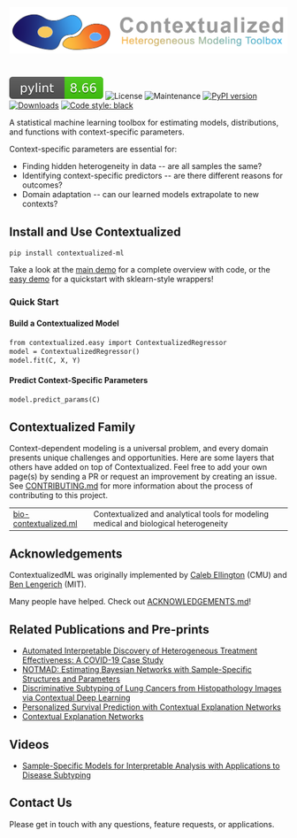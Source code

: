 ![Preview](contextualized_logo.png)
#
![pylint Score](pylint.svg)
![License](https://img.shields.io/github/license/cnellington/contextualized.svg?style=flat-square)
![Maintenance](https://img.shields.io/maintenance/yes/2022?style=flat-square)
[![PyPI version](https://badge.fury.io/py/contextualized-ml.svg)](https://badge.fury.io/py/contextualized-ml)
[![Downloads](https://pepy.tech/badge/contextualized-ml)](https://pepy.tech/project/contextualized-ml)
<a href="https://github.com/psf/black"><img alt="Code style: black" src="https://img.shields.io/badge/code%20style-black-000000.svg"></a>


A statistical machine learning toolbox for estimating models, distributions, and functions with context-specific parameters.

Context-specific parameters are essential for:
- Finding hidden heterogeneity in data -- are all samples the same?
- Identifying context-specific predictors -- are there different reasons for outcomes?
- Domain adaptation -- can our learned models extrapolate to new contexts?

## Install and Use Contextualized
```
pip install contextualized-ml
```

Take a look at the [main demo](docs/demos/main_demo.ipynb) for a complete overview with code, or the [easy demo](docs/demos/Easy-demo/easy_demo.ipynb) for a quickstart with sklearn-style wrappers!

### Quick Start

#### Build a Contextualized Model
```
from contextualized.easy import ContextualizedRegressor
model = ContextualizedRegressor()
model.fit(C, X, Y)
```

#### Predict Context-Specific Parameters
```
model.predict_params(C)
```

## Contextualized Family
Context-dependent modeling is a universal problem, and every domain presents unique challenges and opportunities.
Here are some layers that others have added on top of Contextualized.
Feel free to add your own page(s) by sending a PR or request an improvement by creating an issue. See [CONTRIBUTING.md](https://github.com/cnellington/Contextualized/blob/main/CONTRIBUTING.md) for more information about the process of contributing to this project.

<table>
<tr>
<td><a href="http://bio-contextualized.ml/">bio-contextualized.ml</a></td>
<td>Contextualized and analytical tools for modeling medical and biological heterogeneity</td>
</tr>
</table>


## Acknowledgements

ContextualizedML was originally implemented by [Caleb Ellington](https://calebellington.com/) (CMU) and [Ben Lengerich](http://web.mit.edu/~blengeri/www/index.shtml) (MIT).

Many people have helped. Check out [ACKNOWLEDGEMENTS.md](https://github.com/cnellington/Contextualized/blob/main/ACKNOWLEDGEMENTS.md)!


## Related Publications and Pre-prints
- [Automated Interpretable Discovery of Heterogeneous Treatment Effectiveness: A COVID-19 Case Study](https://www.sciencedirect.com/science/article/pii/S1532046422001022)
- [NOTMAD: Estimating Bayesian Networks with Sample-Specific Structures and Parameters](http://arxiv.org/abs/2111.01104)
- [Discriminative Subtyping of Lung Cancers from Histopathology Images via Contextual Deep Learning](https://www.medrxiv.org/content/10.1101/2020.06.25.20140053v1.abstract)
- [Personalized Survival Prediction with Contextual Explanation Networks](http://arxiv.org/abs/1801.09810)
- [Contextual Explanation Networks](https://jmlr.org/papers/v21/18-856.html)


## Videos
- [Sample-Specific Models for Interpretable Analysis with Applications to Disease Subtyping](http://www.birs.ca/events/2022/5-day-workshops/22w5055/videos/watch/202205051559-Lengerich.html)

## Contact Us
Please get in touch with any questions, feature requests, or applications.
